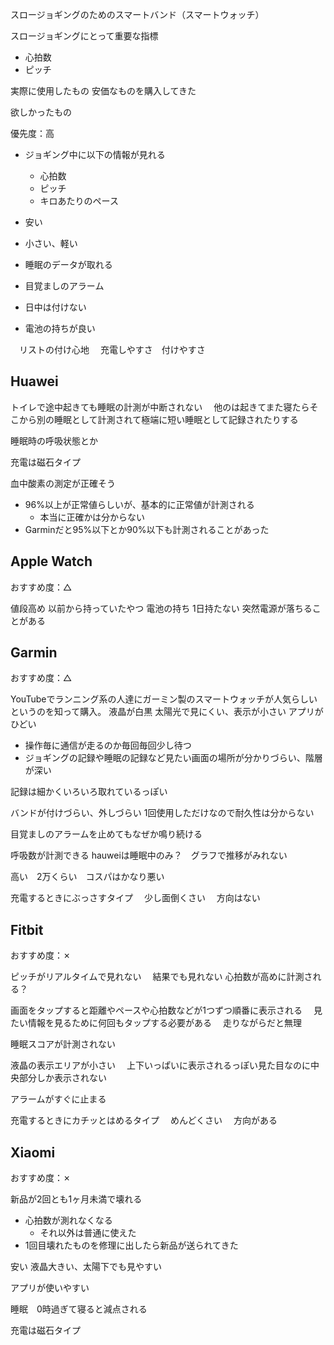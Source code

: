 




スロージョギングのためのスマートバンド（スマートウォッチ）


スロージョギングにとって重要な指標
- 心拍数
- ピッチ


実際に使用したもの
安価なものを購入してきた


欲しかったもの

優先度：高
- ジョギング中に以下の情報が見れる
  - 心拍数
  - ピッチ
  - キロあたりのペース

- 安い
- 小さい、軽い
- 睡眠のデータが取れる
- 目覚ましのアラーム
- 日中は付けない
- 電池の持ちが良い


　リストの付け心地
　充電しやすさ　付けやすさ


## Huawei

トイレで途中起きても睡眠の計測が中断されない
　他のは起きてまた寝たらそこから別の睡眠として計測されて極端に短い睡眠として記録されたりする

睡眠時の呼吸状態とか

充電は磁石タイプ

血中酸素の測定が正確そう
- 96%以上が正常値らしいが、基本的に正常値が計測される
  - 本当に正確かは分からない
- Garminだと95%以下とか90%以下も計測されることがあった



## Apple Watch
おすすめ度：△

値段高め
以前から持っていたやつ
電池の持ち 1日持たない
突然電源が落ちることがある



## Garmin
おすすめ度：△

YouTubeでランニング系の人達にガーミン製のスマートウォッチが人気らしいというのを知って購入。
液晶が白黒
太陽光で見にくい、表示が小さい
アプリがひどい
  - 操作毎に通信が走るのか毎回毎回少し待つ
  - ジョギングの記録や睡眠の記録など見たい画面の場所が分かりづらい、階層が深い

記録は細かくいろいろ取れているっぽい

バンドが付けづらい、外しづらい
1回使用しただけなので耐久性は分からない

目覚ましのアラームを止めてもなぜか鳴り続ける

呼吸数が計測できる
 hauweiは睡眠中のみ？　グラフで推移がみれない

高い　2万くらい　コスパはかなり悪い


充電するときにぶっさすタイプ
　少し面倒くさい
　方向はない



## Fitbit
おすすめ度：✗


ピッチがリアルタイムで見れない
　結果でも見れない
心拍数が高めに計測される？

画面をタップすると距離やペースや心拍数などが1つずつ順番に表示される
　見たい情報を見るために何回もタップする必要がある
　走りながらだと無理

睡眠スコアが計測されない

液晶の表示エリアが小さい
　上下いっぱいに表示されるっぽい見た目なのに中央部分しか表示されない

アラームがすぐに止まる

充電するときにカチッとはめるタイプ
　めんどくさい
　方向がある


## Xiaomi
おすすめ度：✗

新品が2回とも1ヶ月未満で壊れる
- 心拍数が測れなくなる
  - それ以外は普通に使えた
- 1回目壊れたものを修理に出したら新品が送られてきた

安い
液晶大きい、太陽下でも見やすい

アプリが使いやすい

睡眠　0時過ぎて寝ると減点される

充電は磁石タイプ
